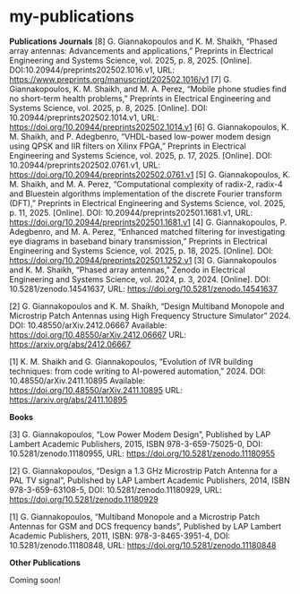 # my-publications

**Publications**
**Journals**
[8] G. Giannakopoulos and K. M. Shaikh, “Phased array antennas: Advancements and applications,” Preprints in Electrical Engineering and Systems Science, vol. 2025, p. 8, 2025. [Online]. DOI:10.20944/preprints202502.1016.v1, URL: https://www.preprints.org/manuscript/202502.1016/v1
[7] G. Giannakopoulos, K. M. Shaikh, and M. A. Perez, “Mobile phone studies find no short-term health problems,” Preprints in Electrical Engineering and Systems Science, vol. 2025, p. 8, 2025. [Online]. DOI: 10.20944/preprints202502.1014.v1, URL: https://doi.org/10.20944/preprints202502.1014.v1
[6] G. Giannakopoulos, K. M. Shaikh, and P. Adegbenro, “VHDL-based low-power modem design using QPSK and IIR filters on Xilinx FPGA,” Preprints in Electrical Engineering and Systems Science, vol. 2025, p. 17, 2025. [Online]. DOI: 10.20944/preprints202502.0761.v1, URL: https://doi.org/10.20944/preprints202502.0761.v1
[5] G. Giannakopoulos, K. M. Shaikh, and M. A. Perez, “Computational complexity of radix-2, radix-4 and Bluestein algorithms implementation of the discrete Fourier transform (DFT),” Preprints in Electrical Engineering and Systems Science, vol. 2025, p. 11, 2025. [Online]. DOI: 10.20944/preprints202501.1681.v1, URL: https://doi.org/10.20944/preprints202501.1681.v1
[4] G. Giannakopoulos, P. Adegbenro, and M. A. Perez, “Enhanced matched filtering for investigating eye diagrams in baseband binary transmission,” Preprints in Electrical Engineering and Systems Science, vol. 2025, p. 18, 2025. [Online]. DOI: https://doi.org/10.20944/preprints202501.1252.v1
[3] G. Giannakopoulos and K. M. Shaikh, “Phased array antennas,” Zenodo in Electrical Engineering and Systems Science, vol. 2024, p. 3, 2024. [Online]. DOI: 10.5281/zenodo.14541637, URL: https://doi.org/10.5281/zenodo.14541637

[2] G. Giannakopoulos and K. M. Shaikh, “Design Multiband Monopole and Microstrip Patch Antennas using High Frequency Structure Simulator” 2024.  DOI: 10.48550/arXiv.2412.06667  Available:  https://doi.org/10.48550/arXiv.2412.06667  URL: https://arxiv.org/abs/2412.06667


[1] K. M. Shaikh and G. Giannakopoulos, “Evolution of IVR building techniques: from code writing to AI-powered automation,” 2024. DOI: 10.48550/arXiv.2411.10895  Available: https://doi.org/10.48550/arXiv.2411.10895 URL: https://arxiv.org/abs/2411.10895​

**Books**

[3] G. Giannakopoulos, “Low Power Modem Design”, Published by LAP Lambert Academic Publishers, 2015, ISBN 978-3-659-75025-0, DOI: 10.5281/zenodo.11180955, URL: https://doi.org/10.5281/zenodo.11180955


[2] G. Giannakopoulos, “Design a 1.3 GHz Microstrip Patch Antenna for a PAL TV signal”, Published by LAP Lambert Academic Publishers, 2014, ISBN 978-3-659-63108-5, DOI: 10.5281/zenodo.11180929, URL: https://doi.org/10.5281/zenodo.11180929


[1] G. Giannakopoulos, “Multiband Monopole and a Microstrip Patch Antennas for GSM and DCS frequency bands”, Published by LAP Lambert Academic Publishers, 2011, ISBN: 978-3-8465-3951-4, DOI: 10.5281/zenodo.11180848, URL: https://doi.org/10.5281/zenodo.11180848 
​

**Other Publications**

Coming soon!
